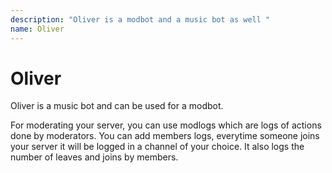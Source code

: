 ```yaml
---
description: "Oliver is a modbot and a music bot as well "
name: Oliver
---
```


# Oliver

Oliver is a music bot and can be used for a modbot.

For moderating your server, you can use modlogs which are logs of actions done by moderators. 
You can add members logs, everytime someone joins your server it will be logged in a channel of your choice. It also logs the number of leaves and joins by members.


<!--
  Stan LOONA
  Stan Talent
-->

